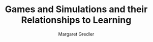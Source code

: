 ---
layout: leaf-node  
title: "Games and Simulations and their Relationships to Learning"
title-url: "http://www.coulthard.com/library/Files/gredler_2004_gamesandsimsandrelationtolearning.pdf"
author: "Margaret Gredler"
groups: technologies
categories: simulation-based-learning
topics: introductory-resources
summary: >
    Gredler provides a conceptual framework for analysis of both games and simulations
    when applied to learning.  She provides additional research games and simulations, then
    concludes with a brief discussion of research and design issues regarding games and
    simulations in education.  This is a chapter 21 from the Handbook of Research on Educational
    Communicaions and Technology (2004).
cite: >
    Gredler, M. E. (2004). Games and simulations and their relationships to learning. Handbook of research on educational communications and technology, 2, 571-581.
pub-date: 2004-01-01
added-date: 2017-04-16
resource-type: pdf-document
---